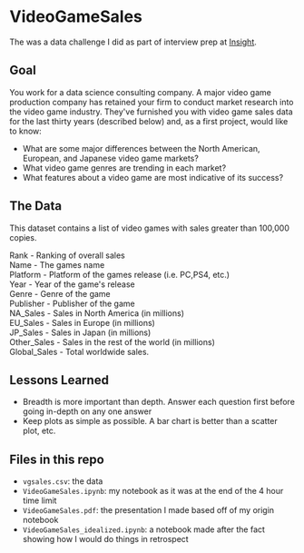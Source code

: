 # VideoGameSales
The was a data challenge I did as part of interview prep at [Insight](https://www.insightdata.ai/).

## Goal

You work for a data science consulting company. A major video game production company has retained your firm to conduct market research into the video game industry. They've furnished you with video game sales data for the last thirty years (described below) and, as a first project, would like to know:
- What are some major differences between the North American, European, and Japanese video game markets?
- What video game genres are trending in each market?
- What features about a video game are most indicative of its success?

## The Data

This dataset contains a list of video games with sales greater than 100,000 copies.

Rank - Ranking of overall sales  
Name - The games name  
Platform - Platform of the games release (i.e. PC,PS4, etc.)  
Year - Year of the game's release  
Genre - Genre of the game  
Publisher - Publisher of the game  
NA_Sales - Sales in North America (in millions)  
EU_Sales - Sales in Europe (in millions)  
JP_Sales - Sales in Japan (in millions)  
Other_Sales - Sales in the rest of the world (in millions)  
Global_Sales - Total worldwide sales.  

## Lessons Learned
- Breadth is more important than depth. Answer each question first before going in-depth on any one answer
- Keep plots as simple as possible. A bar chart is better than a scatter plot, etc.

## Files in this repo
- `vgsales.csv`: the data
- `VideoGameSales.ipynb`: my notebook as it was at the end of the 4 hour time limit
- `VideoGameSales.pdf`: the presentation I made based off of my origin notebook
- `VideoGameSales_idealized.ipynb`: a notebook made after the fact showing how I would do things in retrospect
